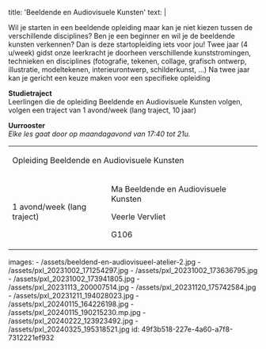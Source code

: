 title: 'Beeldende en Audiovisuele Kunsten'
text: |
  <p>Wil je starten in een beeldende opleiding maar kan je niet kiezen tussen de verschillende disciplines? Ben je een beginner en wil je de beeldende kunsten verkennen? Dan is deze startopleiding iets voor jou! Twee jaar (4 u/week) gidst onze leerkracht je doorheen verschillende kunststromingen, technieken en disciplines (fotografie, tekenen, collage, grafisch ontwerp, illustratie, modeltekenen, interieurontwerp, schilderkunst, ...) Na twee jaar kan je gericht een keuze maken voor een specifieke opleiding
  </p>
  <p><strong>Studietraject</strong><br>Leerlingen die de opleiding Beeldende en Audiovisuele Kunsten volgen, volgen een traject van 1 avond/week (lang traject, 10 jaar)
  </p>
  <p><strong>Uurrooster</strong><br><em>Elke les gaat door op maandagavond van 17:40 tot 21u.</em>
  </p>
  <table><colgroup><col><col><col><col></colgroup>
  <tbody>
  <tr>
  	<td colspan="4">
  		<p>Opleiding Beeldende en Audiovisuele Kunsten
  		</p>
  	</td>
  </tr>
  <tr>
  	<td>
  		<p>1 avond/week (lang traject)<br>
  		</p>
  	</td>
  	<td>
  		<p>Ma Beeldende en Audiovisuele Kunsten
  		</p>
  		<p>Veerle Vervliet
  		</p>
  		<p>G106
  		</p>
  	</td>
  	<td><br>
  	</td>
  	<td><br>
  	</td>
  </tr>
  </tbody>
  </table>
images:
  - /assets/beeldend-en-audiovisueel-atelier-2.jpg
  - /assets/pxl_20231002_171254297.jpg
  - /assets/pxl_20231002_173636795.jpg
  - /assets/pxl_20231002_173941805.jpg
  - /assets/pxl_20231113_200007514.jpg
  - /assets/pxl_20231120_175742584.jpg
  - /assets/pxl_20231211_194028023.jpg
  - /assets/pxl_20240115_164226198.jpg
  - /assets/pxl_20240115_190215230.mp.jpg
  - /assets/pxl_20240222_123923492.jpg
  - /assets/pxl_20240325_195318521.jpg
id: 49f3b518-227e-4a60-a7f8-7312221ef932

